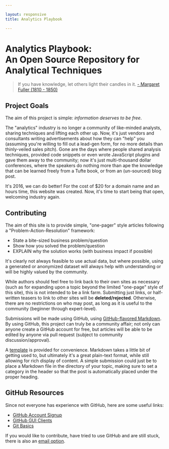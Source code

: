 ```yaml
---

layout: responsive
title: Analytics Playbook

---
```


# Analytics Playbook:<br>An Open Source Repository for Analytical Techniques

> If you have knowledge, let others light their candles in it.
> [- Margaret Fuller (1810 - 1850)](http://www.newyorker.com/magazine/2013/04/01/an-unfinished-woman)

## Project Goals

The aim of this project is simple: _information deserves to be free_.

The "analytics" industry is no longer a community of like-minded analysts, sharing techniques and lifting each other up. Now, it's just vendors and consultants writing advertisements about how they can "help" you (assuming you're willing to fill out a lead-gen form, for no more details than thinly-veiled sales pitch). Gone are the days where people shared analysis techniques, provided code snippets or even wrote JavaScript plugins and gave them away to the community; now it's just multi-thousand dollar conferences, where the speakers do nothing more than ape the knowledge that can be learned freely from a Tufte book, or from an (un-sourced) blog post.

It's 2016, we can do better! For the cost of $20 for a domain name and an hours time, this website was created. Now, it's time to start being that open, welcoming industry again.

## Contributing

The aim of this site is to provide simple, "one-pager" style articles following a "Problem-Action-Resolution" framework:

  * State a bite-sized business problem/question
  * Show how you solved the problem/question
  * EXPLAIN why the solution works (with business impact if possible)

It's clearly not always feasible to use actual data, but where possible, using a generated or anonymized dataset will always help with understanding or will be highly valued by the community.

While authors should feel free to link back to their own sites as necessary (such as for expanding upon a topic beyond the limited "one-page" style of this site), this is not intended to be a link farm. Submitting just links, or half-written teasers to link to other sites will be **deleted/rejected**. Otherwise, there are no restrictions on who may post, as long as it is useful to the community (beginner through expert-level).

Submissions will be made using GitHub, using [GitHub-flavored Markdown](https://guides.github.com/features/mastering-markdown/#syntax). By using GitHub, this project can truly be a community affair; not only can anyone create a GitHub account for free, but articles will be able to be edited by anyone via pull request (subject to community discussion/approval).

A [template](https://raw.githubusercontent.com/digitalanalyticscookbook/digitalanalyticscookbook.github.io/master/template.md) is provided for convenience. Markdown takes a little bit of getting used to, but ultimately it's a great plain-text format, while still allowing for rich display of content. A simple submission could just be to place a Markdown file in the directory of your topic, making sure to set a category in the header so that the post is automatically placed under the proper heading.

## GitHub Resources

Since not everyone has experience with GitHub, here are some useful links:

  * [GitHub Account Signup](https://github.com/)
  * [GitHub GUI Clients](https://git-scm.com/downloads)
  * [Git Basics](https://git-scm.com/book/en/v2/Getting-Started-Git-Basics)

If you would like to contribute, have tried to use GitHub and are still stuck, there is also an [email option](http://analyticsplaybook.org/how_to_submit.html).
